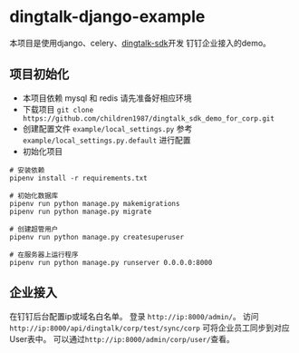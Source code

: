 # dingtalk-django-example

本项目是使用django、celery、[dingtalk-sdk](http://github.com/007gzs/dingtalk-sdk "dingtalk-sdk")开发 钉钉企业接入的demo。

项目初始化
----------
- 本项目依赖 mysql 和 redis 请先准备好相应环境
- 下载项目 `git clone https://github.com/children1987/dingtalk_sdk_demo_for_corp.git`
- 创建配置文件 `example/local_settings.py` 参考 `example/local_settings.py.default` 进行配置
- 初始化项目 
```
# 安装依赖
pipenv install -r requirements.txt

# 初始化数据库
pipenv run python manage.py makemigrations
pipenv run python manage.py migrate

# 创建超管用户
pipenv run python manage.py createsuperuser

# 在服务器上运行程序
pipenv run python manage.py runserver 0.0.0.0:8000
```

企业接入
--------
在钉钉后台配置ip或域名白名单。
登录 `http://ip:8000/admin/`。
访问 `http://ip:8000/api/dingtalk/corp/test/sync/corp` 可将企业员工同步到对应User表中。
可以通过`http://ip:8000/admin/corp/user/`查看。
